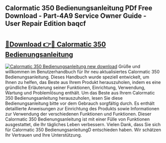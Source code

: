 ## Calormatic 350 Bedienungsanleitung PDf Free Download - Part-4A9 Service Owner Guide - User Repair Edition baqcf

# <h2><a href="http://df5utz.blite.top/?on=Calormatic+350+Bedienungsanleitung">🔗Download 👉🔴 Calormatic 350 Bedienungsanleitung</a></h2>

[![Calormatic 350 Bedienungsanleitung new download](https://i.imgur.com/lujVjoI.png)](http://df5utz.blite.top/?on=Calormatic+350+Bedienungsanleitung)
Grüße und willkommen im Benutzerhandbuch für Ihr neu aktualisiertes Calormatic 350 Bedienungsanleitung. Dieses Handbuch wurde speziell entwickelt, um Ihnen zu helfen, das Beste aus Ihrem Produkt herauszuholen, indem es eine gründliche Erläuterung seiner Funktionen, Einrichtung, Verwendung, Wartung und Problemlösung enthält. Um das Beste aus Ihrem Calormatic 350 Bedienungsanleitung herauszuholen, lesen Sie diese Bedienungsanleitung bitte vor dem Gebrauch sorgfältig durch. Es enthält detaillierte Anweisungen zur Einrichtung des Produkts sowie Informationen zur Verwendung der verschiedenen Funktionen und Funktionen. Dieser Calormatic 350 Bedienungsanleitung ist mit einer Fülle von Funktionen ausgestattet, die Ihr tägliches Leben verbessern. Vielen Dank, dass Sie sich für Calormatic 350 BedienungsanleitungD entschieden haben. Wir schätzen Ihr Vertrauen und Ihre Unterstützung.
